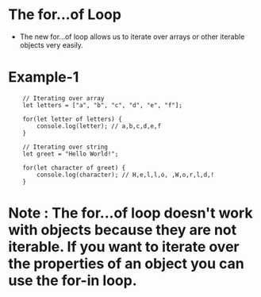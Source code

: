 # The for...of Loop
* The new for...of loop allows us to iterate over arrays or other iterable objects very easily.

# Example-1

        // Iterating over array
        let letters = ["a", "b", "c", "d", "e", "f"];

        for(let letter of letters) {
            console.log(letter); // a,b,c,d,e,f
        }

        // Iterating over string
        let greet = "Hello World!";

        for(let character of greet) {
            console.log(character); // H,e,l,l,o, ,W,o,r,l,d,!
        }

# Note : The for...of loop doesn't work with objects because they are not iterable. If you want to iterate over the properties of an object you can use the for-in loop.